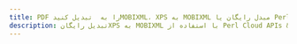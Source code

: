 ---title: PDF را به  تبدیل کنیدMOBIXML، XPS به MOBIXML مبدل رایگان یا Perl SDKdescription: تبدیل رایگانXPS به MOBIXML با استفاده از Perl Cloud APIs & SDK همچنین اسناد PDF را در Cloud ایجاد، ویرایش و رندر کنید.---